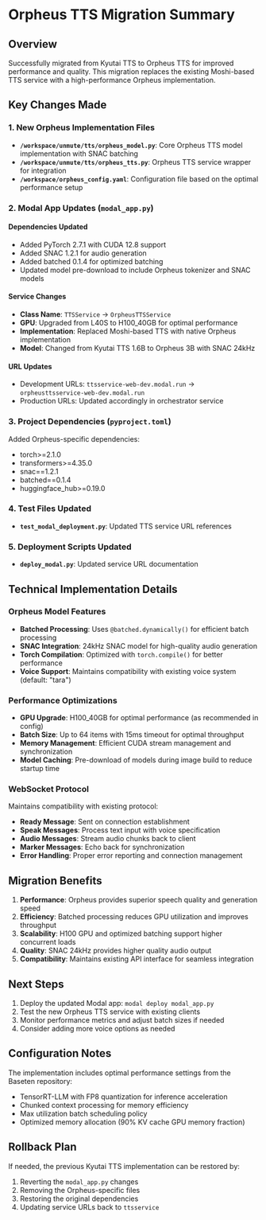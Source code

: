 # Orpheus TTS Migration Summary

## Overview
Successfully migrated from Kyutai TTS to Orpheus TTS for improved performance and quality. This migration replaces the existing Moshi-based TTS service with a high-performance Orpheus implementation.

## Key Changes Made

### 1. New Orpheus Implementation Files
- **`/workspace/unmute/tts/orpheus_model.py`**: Core Orpheus TTS model implementation with SNAC batching
- **`/workspace/unmute/tts/orpheus_tts.py`**: Orpheus TTS service wrapper for integration
- **`/workspace/orpheus_config.yaml`**: Configuration file based on the optimal performance setup

### 2. Modal App Updates (`modal_app.py`)

#### Dependencies Updated
- Added PyTorch 2.7.1 with CUDA 12.8 support
- Added SNAC 1.2.1 for audio generation
- Added batched 0.1.4 for optimized batching
- Updated model pre-download to include Orpheus tokenizer and SNAC models

#### Service Changes
- **Class Name**: `TTSService` → `OrpheusTTSService`
- **GPU**: Upgraded from L40S to H100_40GB for optimal performance
- **Implementation**: Replaced Moshi-based TTS with native Orpheus implementation
- **Model**: Changed from Kyutai TTS 1.6B to Orpheus 3B with SNAC 24kHz

#### URL Updates
- Development URLs: `ttsservice-web-dev.modal.run` → `orpheusttsservice-web-dev.modal.run`
- Production URLs: Updated accordingly in orchestrator service

### 3. Project Dependencies (`pyproject.toml`)
Added Orpheus-specific dependencies:
- torch>=2.1.0
- transformers>=4.35.0  
- snac==1.2.1
- batched==0.1.4
- huggingface_hub>=0.19.0

### 4. Test Files Updated
- **`test_modal_deployment.py`**: Updated TTS service URL references

### 5. Deployment Scripts Updated  
- **`deploy_modal.py`**: Updated service URL documentation

## Technical Implementation Details

### Orpheus Model Features
- **Batched Processing**: Uses `@batched.dynamically()` for efficient batch processing
- **SNAC Integration**: 24kHz SNAC model for high-quality audio generation
- **Torch Compilation**: Optimized with `torch.compile()` for better performance
- **Voice Support**: Maintains compatibility with existing voice system (default: "tara")

### Performance Optimizations
- **GPU Upgrade**: H100_40GB for optimal performance (as recommended in config)
- **Batch Size**: Up to 64 items with 15ms timeout for optimal throughput
- **Memory Management**: Efficient CUDA stream management and synchronization
- **Model Caching**: Pre-download of models during image build to reduce startup time

### WebSocket Protocol
Maintains compatibility with existing protocol:
- **Ready Message**: Sent on connection establishment
- **Speak Messages**: Process text input with voice specification
- **Audio Messages**: Stream audio chunks back to client
- **Marker Messages**: Echo back for synchronization
- **Error Handling**: Proper error reporting and connection management

## Migration Benefits

1. **Performance**: Orpheus provides superior speech quality and generation speed
2. **Efficiency**: Batched processing reduces GPU utilization and improves throughput
3. **Scalability**: H100 GPU and optimized batching support higher concurrent loads
4. **Quality**: SNAC 24kHz provides higher quality audio output
5. **Compatibility**: Maintains existing API interface for seamless integration

## Next Steps

1. Deploy the updated Modal app: `modal deploy modal_app.py`
2. Test the new Orpheus TTS service with existing clients
3. Monitor performance metrics and adjust batch sizes if needed
4. Consider adding more voice options as needed

## Configuration Notes

The implementation includes optimal performance settings from the Baseten repository:
- TensorRT-LLM with FP8 quantization for inference acceleration
- Chunked context processing for memory efficiency
- Max utilization batch scheduling policy
- Optimized memory allocation (90% KV cache GPU memory fraction)

## Rollback Plan

If needed, the previous Kyutai TTS implementation can be restored by:
1. Reverting the `modal_app.py` changes
2. Removing the Orpheus-specific files
3. Restoring the original dependencies
4. Updating service URLs back to `ttsservice`